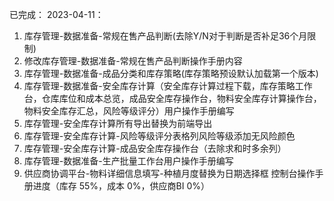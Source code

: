 已完成：
2023-04-11：
1. 库存管理-数据准备-常规在售产品判断(去除Y/N对于判断是否补足36个月限制)
2. 修改库存管理-数据准备-常规在售产品判断操作手册内容
3. 库存管理-数据准备-成品分类和库存策略(库存策略预设默认加载第一个版本)
4. 库存管理-数据准备-安全库存计算（安全库存计算过程下载，库存策略工作台，仓库库位和成本总览，成品安全库存操作台，物料安全库存计算操作台，物料安全库存汇总，风险等级评分）用户操作手册编写
5. 库存管理-安全库存计算所有导出替换为前端导出
6. 库存管理-安全库存计算-风险等级评分表格列风险等级添加无风险颜色
7. 库存管理-安全库存计算-成品安全库存操作台（去除求和时多余列）
8. 库存管理-数据准备-生产批量工作台用户操作手册编写
9. 供应商协调平台-物料详细信息填写-种植月度替换为日期选择框
控制台操作手册进度（库存 55%，成本 0%，供应商BI 0%）